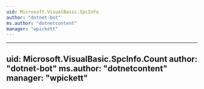 ```yaml
---
uid: Microsoft.VisualBasic.SpcInfo
author: "dotnet-bot"
ms.author: "dotnetcontent"
manager: "wpickett"
---
```


---
uid: Microsoft.VisualBasic.SpcInfo.Count
author: "dotnet-bot"
ms.author: "dotnetcontent"
manager: "wpickett"
---
